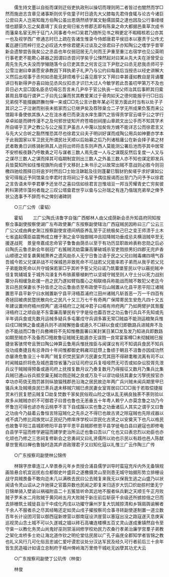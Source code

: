 <!-- { "loadSidebar": true } -->
　　儒生持文墨以自衒而谋则迂俗吏执政刑以操切而理则罔二者皆过也闇然而学□然而施逊志含章见诸事斯则优乎佐童子时日遶先大父膝每先君侍食辄与论古今诸巨公尝曰夫人岂易知哉方伯陶公虽出恩荫然绩学属文魁儒固莫之逮也因及公行事缕缕惜也颛蒙久忘之矣嘉靖丁亥自史局归省方修郡志即有陈臬之命大都据邑乘草次成书而藩臬名宦无所于征门人同事者今州□吴君乃随所见书之稍更定不暇精核若公亦其一也及视学西广修通志时巳上疏在告诸生惟录今侍郎唐君平侯旧本以塞责于公传尤畧迄遯归而梓行览之必叹适大参徐君徤夫过谈及之徐君曰子亦知陶公之嗜学乎昔宰新会遗黎尝告我矣公之丞县也年仅弱冠居无几何而王尹重至重江右宿学也见公英明行事老吏不能欺心甚器之因谓曰丞尝问学矣乎公悚然起对曰某从先大夫在浙曾受业周先生先大夫没而学殖随落今业巳吏其柰之何言讫泣下尹慰之曰丞无悲我丞师可乎公雪泣谢曰幸甚愿安承教因下拜执弟子礼尹乃与公约曰每晨后当授丞以经史讲解大义然后出视事于丞何如丞能无辞烦难乎公喜见眉宇又下拜曰幸甚谨如教自是背诵覆讲日有新得尹亦喜曰始见丞风仪扣丞才识巳大过人今敏学若此吾虽叨甲第万不及也异日必大显□国名臣丞切毋忘吾言未几尹卒于官公执丧一如父师治其后事赆其归槖甚周且厚临行谓尹二子曰先公廉而贫其教爱某过于骨肉如天之德何能报乎行□日后兄弟傥不能掇巍跻膴勿惮一来或□□先公言计数年某必可至方面此时当有以处子子其识之二子泣谢而别丧未抵家而公巳继尹矣及荐陟臬佥二子学无所成果负笈而来公馆榖丰备使依其族人之在泷水者巳而录泷水庠生廪饩之皆得贡学官云嗟乎公之学行卓卓如是而碑传漫不之及何邪世徒知开府苍梧创祠崖山章疏文出公手而不知其学术所自嗟乎王尹之教公与公之报王尹虽古人中蔑以加矣佐方媿不能详志公而徐君言又与先大父合听之豁然惟恐其尽也徐君又曰夫子明训好谋而成陶公用兵如神要亦学本于此我国家以军卫民无所谓民壮天顺以后始募之后乃列诸租庸公在新会择子弟之材武者敢勇日训练骑射熟其人迨将出师将击东则声西人莫能测公署后池而亭其中居常不安桥板夜静乃呼敢勇之可与谋者三数人焉先度一人与之谋既反然后复度一人又与之谋尽三数人之谋而择其可临期制宜则出三数人之外虽三数人亦不知也谋定即发兵兵皆莫知所如往惟视旗所向或于文移封上朱书示之以故常出贼不意战则必胜今则羽檄四驰绘图择日将逾岁时然后□士始注韎韐及往则蓬藋巳翳豺豹矣嗟乎求好谋如公安可得哉近予同馆臬佥李君时言将祠公于名宦予偶往报谒而出至门乃问予予以徐君之言告语未毕李君搴予还坐尽之喜曰信如徐君言岂惟俎豆一邦当芳耀青史亡穷矣彼矜科第骋华藻何者哉之三叹公壻畲君世亨以畲与公孙瑞之有连乃偕瑞充弟举之俾予状公逸事予不辞而书之俾刻诸碑阴 

　　○三广公传（霍韬） 

　　霍韬 
　　三广公陶氏讳鲁字自强广西郁林人由父成荫新会丞升知县府同知按察佥事副使按察使湖广左布政使兼广东按察副使辖治广西寇贼民因称曰三广公云三广公父成由典史淛江按察副使宣德间柄臣养乱至于正统极矣己巳之变王师溃于土木七省盗起儒臣益震怖成立栅于淛之金华独御贼冲且招降贼功垂成忌夫横沮贼卒至无援遂战死　景皇帝嘉成忠命官子鲁鲁由荫丞以至于有功历显职故岭表称忠勋之后必曰陶氏云鲁丞新会年弱冠广右猺贼流劫雷廉高肇破城杀官吏戮掠男妇四郡无完庐香山顺德之顽复袭黄贼萧养之遗风劫杀人无宁日鲁泣语于民之父兄曰贼毒痡四境气吞吾城今若父兄谋非战不可保城邑非致死命不可战若父兄能率若子弟而从我乎若父兄子弟能致死命以共守城保若家□乎其听予誓父兄曰诺乃筑寨堡誓民以守以蔽扼贼冲径复筑辅城复于城外沟濠复外布铁蒺藜植剌竹以坚城守贼至则人守土分以死力战别寨分兵相缓急赴援一邑之民乃遂如臂指腹心之相联络兵称能战而贼不敢犯父老迄今言曰邑民保妻长予孙皆丞之功云鲁由丞至布政使平后山贼置从化县平恩平阳江诸贼置恩平县平新宁曰水贼置新宁县平浔梧荔浦府江田州诸贼凡斩首恶一万一千四百有奇拯回被虏民暨抚散向化之民凡十又三万七千有奇两广保障寄民生安危凡四十又五年建议置帅府梧州控两广遏浔梧府江之贼冲君子曰梧有帅府两广乃如两臂护其胷腹浔梧府江之顽自是不东雷廉高肇民有宁字是役也葢百世之功云鲁行兵兵不先知或先半年调兵食或先数月运械多疑兵多屯寨戍守兵调多寡无常□贼益不能测运粮聚兵惟曰戍□贼惧之备或遁兵则不进贼懈弛备或遁久不□耕以食或归即数路兵进贼奔不及亦不能战而□鲁行兵檄裨将不先知惟檄面署曰某封某日某□发及发乃知进兵即数路如期至贼亦不及备而□殪故鲁征贼贼无能遁亦无误戮一良常宴客樽□未彻馘贼巳报捷坐客骇愕夸且贺曰陶公神算云鲁用兵惟抚按臣与闻谋议有司不知调兵食民不知兵役功成奏捷且有忌谗四十年间惟都御史韩雍邓廷瓒上鲁绩于朝且不沮鲁亦因成功然亦屡谗危鲁没三十年两广贼复炽焚民室庐污民妻女荒其田不得耕耄稚流离有司不以时闻贼益炽将危及城邑震惊省藩乃议征司府议兵复哑哑然无可否或如杂讼狡胥先泄兵议于贼贼得预备或遁司府上抚按复数月议乃奏复数月乃得报征又数月乃集兵比集兵贼巳逋山谷兵抵空巢无馘功戮迩贼之良或万及千以谬功级括其妻女污孥抚按官亦幸功亦苟侥无戮罚甚则纵狼猫残郡邑沿海之居民故迩年两广兵兴贼未闻兵期里甲巳骚兵未及贼境良民巳荼兵退未移贼穴贼巳虏民妻女室胥居曰□□□我于若取偿捷报赏未行民复愬云贼复□劫复焚数千家矣民俗观山险之氓从乱无祸良独荼不荼则验以故多从贼贼亦炽不可御君子曰昔也鲁也无恙垂五十年粤人赖宁人亦莫念鲁之功乃今怀鲁岂可得也谚亦有云桃李不言下自成蹊以实也鲁之功垂诸后人其实之谓乎又曰鲁之功由今乃益着云鲁恒言除寇贼化之先杀之不得巳也故古贤之除寇贼也先除戎器以戒不虞乃修比闾族党以正民纪乃修庠序学校以崇民化古贤之以安奠天下也凡以格民也故鲁平阳江县城即修阳平县学平恩平县贼即修恩平县学徙电白县曰避寇也即修电白县学平寇而修学避寇而建学吏治所云迂也鲁曰吾以广化也又曰表忠烈以劝臣也亦化顽也乃修之三忠祠复修新会之忠勇祠又曰礼贤儒所以劝也示民以有趋也邑人陈献章世訾焉曰禅也鲁独时造其庐咨政理君子又曰知化寇以礼惟三广云作陶三广传 

　　○广东按察司副使林公锦传 

　　林锦字彦章连江人举景泰元年乡贡授合浦县儒学训导时蛮寇充斥内外无备锦规画皆悬合机宜巡抚右佥都御史叶盛异之遂檄摄灵山至则患无城守始据形势立排栅设战守具贼畏备不敢向迩未几以满秩去民曰公去贼复来我无以保我生逃之山盛乃以状闻请令灵山诏从之许驰驿之官葢异数也民闻之即复来归适岁大饥□炽劫掠村堡无宁日锦单骑入壁谕以祸福附县二十五猺皆听命其远地不服者纵兵剿之天顺壬午正月败贼子罗禾水二月败贼于黄冈岭五月大败贼于新庄前后斩获千余级还所掳掠倍之巳而去排栅筑土城徙县治干中成化丙戌以功擢守廉州岁复大饥贼掠清和乡锦肩舆谕解者千余人不服者杀之尽其经略还定如灵山戌子擢按察司佥事寻转副使遂制置一道立数百年长计设团河营以御西寇新燎营以御南寇设洪崖营以塞寇出没之路寇遂灭息庚寅巡视灵山念土城不可以久遂城之锢以砖石高墉连楼横五百丈灵山遂成重镇然自令至守臬一以教化务灵山尚鬼好巫则禁滛祠修学校劝民力农桑行孝弟治廉学宫羣子弟教之架化龙桥多士劝让海北道作钦之明伦堂估民居以广孔子庙庑全郡知学者皆锦之教也礼义风行几可化俗且忠诚仁爱吁谟宏议处分汉达军民及经久可行者前后三十余年皆生民造福计如请立总制府于梧州俾岭海万里倚干城屹无凶孽其功尤大云 

　　○广东按察司副使丁公玑传（林俊） 

　　林俊 
